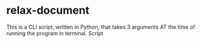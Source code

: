# relax-document
This is a CLI script, written in Python, that takes 3 arguments AT the time of running the program in terminal. Script 
